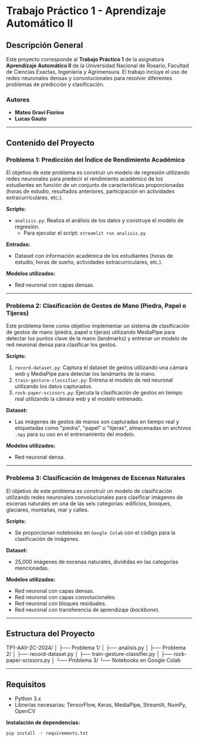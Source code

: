 # Trabajo Práctico 1 - Aprendizaje Automático II

## Descripción General

Este proyecto corresponde al **Trabajo Práctico 1** de la asignatura **Aprendizaje Automático II** de la Universidad Nacional de Rosario, Facultad de Ciencias Exactas, Ingeniería y Agrimensura. El trabajo incluye el uso de redes neuronales densas y convolucionales para resolver diferentes problemas de predicción y clasificación.

### Autores
- **Mateo Gravi Fiorino**
- **Lucas Gauto**

---

## Contenido del Proyecto

### Problema 1: Predicción del Índice de Rendimiento Académico

El objetivo de este problema es construir un modelo de regresión utilizando redes neuronales para predecir el rendimiento académico de los estudiantes en función de un conjunto de características proporcionadas (horas de estudio, resultados anteriores, participación en actividades extracurriculares, etc.).

**Scripts:**
- `analisis.py`: Realiza el análisis de los datos y construye el modelo de regresión.
  - Para ejecutar el script: `streamlit run analisis.py`

**Entradas:**
- Dataset con información académica de los estudiantes (horas de estudio, horas de sueño, actividades extracurriculares, etc.).

**Modelos utilizados:**
- Red neuronal con capas densas.

---

### Problema 2: Clasificación de Gestos de Mano (Piedra, Papel o Tijeras)

Este problema tiene como objetivo implementar un sistema de clasificación de gestos de mano (piedra, papel o tijeras) utilizando MediaPipe para detectar los puntos clave de la mano (landmarks) y entrenar un modelo de red neuronal densa para clasificar los gestos.

**Scripts:**
1. `record-dataset.py`: Captura el dataset de gestos utilizando una cámara web y MediaPipe para detectar los landmarks de la mano.
2. `train-gesture-classifier.py`: Entrena el modelo de red neuronal utilizando los datos capturados.
3. `rock-paper-scissors.py`: Ejecuta la clasificación de gestos en tiempo real utilizando la cámara web y el modelo entrenado.

**Dataset:**
- Las imágenes de gestos de manos son capturadas en tiempo real y etiquetadas como "piedra", "papel" o "tijeras", almacenadas en archivos `.npy` para su uso en el entrenamiento del modelo.

**Modelos utilizados:**
- Red neuronal densa.

---

### Problema 3: Clasificación de Imágenes de Escenas Naturales

El objetivo de este problema es construir un modelo de clasificación utilizando redes neuronales convolucionales para clasificar imágenes de escenas naturales en una de las seis categorías: edificios, bosques, glaciares, montañas, mar y calles.

**Scripts:**
- Se proporcionan notebooks en `Google Colab` con el código para la clasificación de imágenes.

**Dataset:**
- 25,000 imágenes de escenas naturales, divididas en las categorías mencionadas.

**Modelos utilizados:**
- Red neuronal con capas densas.
- Red neuronal con capas convolucionales.
- Red neuronal con bloques residuales.
- Red neuronal con transferencia de aprendizaje (*backbone*).

---

## Estructura del Proyecto

TP1-AAII-2C-2024/
│
├── Problema 1/
│   ├── analisis.py
│
├── Problema 2/
│   ├── record-dataset.py
│   ├── train-gesture-classifier.py
│   ├── rock-paper-scissors.py
│
└── Problema 3/
    └── Notebooks en Google Colab

---

## Requisitos

- Python 3.x
- Librerías necesarias: TensorFlow, Keras, MediaPipe, Streamlit, NumPy, OpenCV

**Instalación de dependencias:**
```bash
pip install -r requirements.txt
